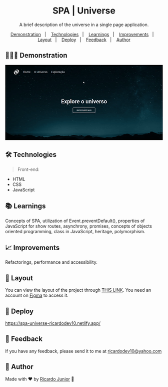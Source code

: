 <h1 align="center"> SPA | Universe </h1>


<p align="center">
A brief description of the universe in a single page application.
</p>


<p align="center">
  <a href="#-demonstration">Demonstration</a>&nbsp;&nbsp;&nbsp;|&nbsp;&nbsp;&nbsp;
  <a href="#-technologies">Technologies</a>&nbsp;&nbsp;&nbsp;|&nbsp;&nbsp;&nbsp;
  <a href="#-learnings">Learnings</a>&nbsp;&nbsp;&nbsp;|&nbsp;&nbsp;&nbsp;
  <a href="#-improvements">Improvements</a>&nbsp;&nbsp;&nbsp;|&nbsp;&nbsp;&nbsp;
  <a href="#-layout">Layout</a>&nbsp;&nbsp;&nbsp;|&nbsp;&nbsp;&nbsp;
  <a href="#-deploy">Deploy</a>&nbsp;&nbsp;&nbsp;|&nbsp;&nbsp;&nbsp;
  <a href="#-feedback">Feedback</a>&nbsp;&nbsp;&nbsp;|&nbsp;&nbsp;&nbsp;
  <a href="#-author">Author</a>
</p>


## 💁🏻‍♂️ Demonstration

<p align="center">
<img src=".github/spa-universe.gif">
</p>


## 🛠 Technologies

> Front-end: 

- HTML
- CSS
- JavaScript


## 📚 Learnings

Concepts of SPA, utilization of Event.preventDefault(), properties of JavaScript for show routes, asynchrony, promises, concepts of objects oriented programming, class in JavaScript, heritage, polymorphism.


## 📈 Improvements

Refactorings, performance and accessibility.


## 🎨 Layout

You can view the layout of the project through [THIS LINK](https://www.figma.com/file/yMsarlPtaGaRIqZLCVQTdP/%5BDesafios-Explorer%5D-SPA-Universe-(Copy)?node-id=104%3A48). You need an account on [Figma](https://figma.com) to access it.


## 🚀 Deploy

https://spa-universe-ricardodev10.netlify.app/


## 🙂 Feedback

If you have any feedback, please send it to me at ricardodev10@yahoo.com


## 💛 Author

Made with ♥ by [Ricardo Junior](https://www.linkedin.com/in/ricardodev10/) :wave: